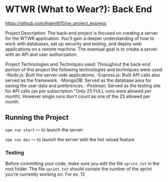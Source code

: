 # WTWR (What to Wear?): Back End

https://github.com/Agent610/se_project_express

Project Description:
The back-end project is focused on creating a server for the WTWR application. You’ll gain a deeper understanding of how to work with databases, set up security and testing, and deploy web applications on a remote machine. The eventual goal is to create a server with an API and user authorization.

Project Technologies and Techniques used:
Throughout the back-end portion of this project the following technologies and techniques were used:
-Node.js: Built the server-side applications.
-Express.js: Built API calls also served as the framework.
-MongoDB: Served as the database area for saving the user data and preferences.
-Postman: Served as the testing site for API calls (as per subscription "Only 25 FULL runs were allowed per month). However single runs don't count as one of the 25 allowed per month.

## Running the Project

`npm run start` — to launch the server

`npm run dev` — to launch the server with the hot reload feature

### Testing

Before committing your code, make sure you edit the file `sprint.txt` in the root folder. The file `sprint.txt` should contain the number of the sprint you're currently working on. For ex. 12
